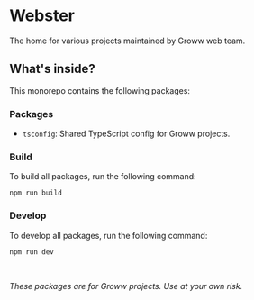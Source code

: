 # Webster
The home for various projects maintained by Groww web team.

## What's inside?

This monorepo contains the following packages:

### Packages

- `tsconfig`: Shared TypeScript config for Groww projects.

### Build

To build all packages, run the following command:

```
npm run build
```

### Develop

To develop all packages, run the following command:

```
npm run dev
```

<br>

*These packages are for Groww projects. Use at your own risk.*

